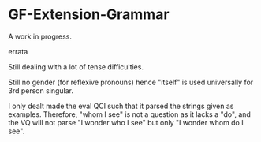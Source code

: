 # GF-Extension-Grammar

A work in progress.

errata

Still dealing with a lot of tense difficulties.

Still no gender (for reflexive pronouns) hence "itself" is used universally for 3rd person singular.

I only dealt made the eval QCl such that it parsed the strings given as examples.  Therefore, "whom I see" is not a question as it lacks a "do", and the VQ will not parse "I wonder who I see" but only "I wonder whom do I see". 
